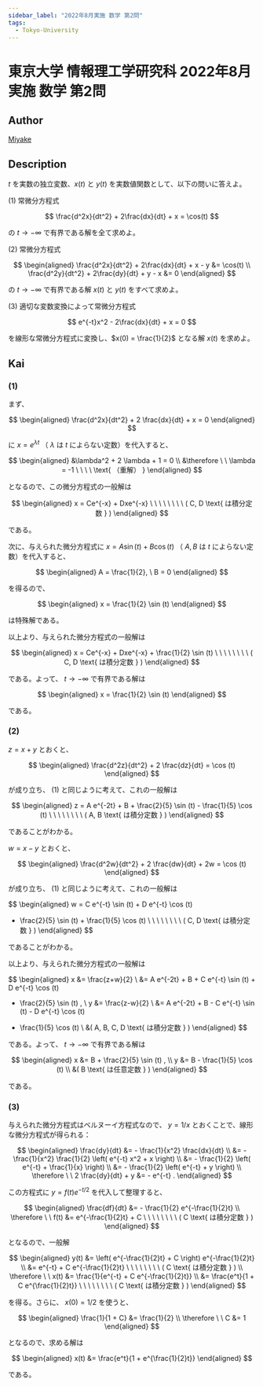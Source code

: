 ```yaml
---
sidebar_label: "2022年8月実施 数学 第2問"
tags:
  - Tokyo-University
---
```

# 東京大学 情報理工学研究科 2022年8月実施 数学 第2問

## **Author**
[Miyake](https://miyake.github.io/exams/index.html)

## **Description**
$t$ を実数の独立変数、$x(t)$ と $y(t)$ を実数値関数として、以下の問いに答えよ。

(1) 常微分方程式

$$
\frac{d^2x}{dt^2} + 2\frac{dx}{dt} + x = \cos(t)
$$

の $t \to -\infty$ で有界である解を全て求めよ。

(2) 常微分方程式

$$
\begin{aligned}
\frac{d^2x}{dt^2} + 2\frac{dx}{dt} + x - y &= \cos(t) \\
\frac{d^2y}{dt^2} + 2\frac{dy}{dt} + y - x &= 0
\end{aligned}
$$

の $t \to -\infty$ で有界である解 $x(t)$ と $y(t)$ をすべて求めよ。

(3) 適切な変数変換によって常微分方程式

$$
e^{-t}x^2 - 2\frac{dx}{dt} + x = 0
$$

を線形な常微分方程式に変換し、$x(0) = \frac{1}{2}$ となる解 $x(t)$ を求めよ。


## **Kai**
### (1)
まず、

$$
\begin{aligned}
\frac{d^2x}{dt^2} + 2 \frac{dx}{dt} + x = 0
\end{aligned}
$$

に $x=e^{\lambda t}$ （ $\lambda$ は $t$ によらない定数）を代入すると、

$$
\begin{aligned}
&\lambda^2 + 2 \lambda + 1 = 0
\\
&\therefore \ \ 
\lambda = -1
\ \ \ \ \text{ （重解） }
\end{aligned}
$$

となるので、この微分方程式の一般解は

$$
\begin{aligned}
x = Ce^{-x} + Dxe^{-x}
\ \ \ \ \ \ \ \ ( C, D \text{ は積分定数 } )
\end{aligned}
$$

である。

次に、与えられた微分方程式に
$x = A \sin (t) + B \cos (t)$ （ $A,B$ は $t$ によらない定数）を代入すると、

$$
\begin{aligned}
A = \frac{1}{2}, \ B = 0
\end{aligned}
$$

を得るので、

$$
\begin{aligned}
x = \frac{1}{2} \sin (t)
\end{aligned}
$$

は特殊解である。

以上より、与えられた微分方程式の一般解は

$$
\begin{aligned}
x = Ce^{-x} + Dxe^{-x} + \frac{1}{2} \sin (t)
\ \ \ \ \ \ \ \ ( C, D \text{ は積分定数 } )
\end{aligned}
$$

である。よって、 $t \to - \infty$ で有界である解は

$$
\begin{aligned}
x = \frac{1}{2} \sin (t)
\end{aligned}
$$

である。

### (2)
$z=x+y$ とおくと、

$$
\begin{aligned}
\frac{d^2z}{dt^2} + 2 \frac{dz}{dt} = \cos (t)
\end{aligned}
$$

が成り立ち、 (1) と同じように考えて、これの一般解は

$$
\begin{aligned}
z = A e^{-2t} + B + \frac{2}{5} \sin (t) - \frac{1}{5} \cos (t)
\ \ \ \ \ \ \ \ ( A, B \text{ は積分定数 } )
\end{aligned}
$$

であることがわかる。

$w=x-y$ とおくと、

$$
\begin{aligned}
\frac{d^2w}{dt^2} + 2 \frac{dw}{dt} + 2w = \cos (t)
\end{aligned}
$$

が成り立ち、 (1) と同じように考えて、これの一般解は

$$
\begin{aligned}
w = C e^{-t} \sin (t) + D e^{-t} \cos (t)
+ \frac{2}{5} \sin (t) + \frac{1}{5} \cos (t)
\ \ \ \ \ \ \ \ ( C, D \text{ は積分定数 } )
\end{aligned}
$$

であることがわかる。

以上より、与えられた微分方程式の一般解は

$$
\begin{aligned}
x
&= \frac{z+w}{2}
\\
&= A e^{-2t} + B + C e^{-t} \sin (t) + D e^{-t} \cos (t)
+ \frac{2}{5} \sin (t)
, \\
y
&= \frac{z-w}{2}
\\
&= A e^{-2t} + B - C e^{-t} \sin (t) - D e^{-t} \cos (t)
- \frac{1}{5} \cos (t)
\\
&( A, B, C, D \text{ は積分定数 } )
\end{aligned}
$$

である。よって、 $t \to - \infty$ で有界である解は

$$
\begin{aligned}
x
&= B + \frac{2}{5} \sin (t)
, \\
y
&= B - \frac{1}{5} \cos (t)
\\
&( B \text{ は任意定数 } )
\end{aligned}
$$

である。

### (3)
与えられた微分方程式はベルヌーイ方程式なので、
$y = 1/x$ とおくことで、線形な微分方程式が得られる：

$$
\begin{aligned}
\frac{dy}{dt}
&= - \frac{1}{x^2} \frac{dx}{dt}
\\
&= - \frac{1}{x^2} \frac{1}{2} \left( e^{-t} x^2 + x \right)
\\
&= - \frac{1}{2} \left( e^{-t} + \frac{1}{x} \right)
\\
&= - \frac{1}{2} \left( e^{-t} + y \right)
\\
\therefore \ \ 
2 \frac{dy}{dt} + y &= - e^{-t}
.
\end{aligned}
$$

この方程式に $y=f(t)e^{-t/2}$ を代入して整理すると、

$$
\begin{aligned}
\frac{df}{dt} &= - \frac{1}{2} e^{-\frac{1}{2}t}
\\
\therefore \ \ 
f(t) &= e^{-\frac{1}{2}t} + C
\ \ \ \ \ \ \ \ ( C \text{ は積分定数 } )
\end{aligned}
$$

となるので、一般解

$$
\begin{aligned}
y(t)
&= \left( e^{-\frac{1}{2}t} + C \right) e^{-\frac{1}{2}t}
\\
&= e^{-t} + C e^{-\frac{1}{2}t}
\ \ \ \ \ \ \ \ ( C \text{ は積分定数 } )
\\
\therefore \ \ 
x(t)
&= \frac{1}{e^{-t} + C e^{-\frac{1}{2}t}}
\\
&= \frac{e^t}{1 + C e^{\frac{1}{2}t}}
\ \ \ \ \ \ \ \ ( C \text{ は積分定数 } )
\end{aligned}
$$

を得る。さらに、 $x(0)=1/2$ を使うと、

$$
\begin{aligned}
\frac{1}{1 + C} &= \frac{1}{2}
\\
\therefore \ \ 
C &= 1
\end{aligned}
$$

となるので、求める解は

$$
\begin{aligned}
x(t)
&= \frac{e^t}{1 + e^{\frac{1}{2}t}}
\end{aligned}
$$

である。